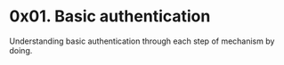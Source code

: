 # 0x01. Basic authentication
Understanding basic authentication through each step of mechanism by doing.